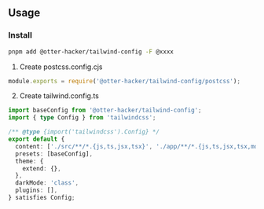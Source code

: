## Usage

### Install

```sh
pnpm add @otter-hacker/tailwind-config -F @xxxx
```

1. Create postcss.config.cjs

```js
module.exports = require('@otter-hacker/tailwind-config/postcss');
```

2. Create tailwind.config.ts

```ts
import baseConfig from '@otter-hacker/tailwind-config';
import { type Config } from 'tailwindcss';

/** @type {import('tailwindcss').Config} */
export default {
  content: ['./src/**/*.{js,ts,jsx,tsx}', './app/**/*.{js,ts,jsx,tsx,mdx}'],
  presets: [baseConfig],
  theme: {
    extend: {},
  },
  darkMode: 'class',
  plugins: [],
} satisfies Config;
```

